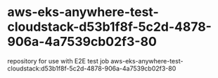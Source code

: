 # aws-eks-anywhere-test-cloudstack-d53b1f8f-5c2d-4878-906a-4a7539cb02f3-80
repository for use with E2E test job aws-eks-anywhere-test-cloudstack:d53b1f8f-5c2d-4878-906a-4a7539cb02f3-80
